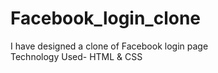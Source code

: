 # Facebook_login_clone
I have designed a clone of Facebook login page<br>
Technology Used- HTML & CSS

